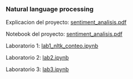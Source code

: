 
### Natural language processing


Explicacion del proyecto: [sentiment_analisis.pdf](latex/out/sentiment_analisis.pdf)

Notebook del proyecto: [sentiment_analisis.pdf](notebooks/news_analisis.ipynb)

Laboratorio 1: [lab1_nltk_conteo.ipynb](notebooks/lab1_nltk_conteo.ipynb)

Laboratorio 2: [lab2.ipynb](notebooks/lab2.ipynb)

Laboratorio 3: [lab3.ipynb](notebooks/lab3.ipynb)

